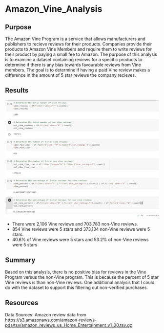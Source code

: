 # Amazon_Vine_Analysis

## Purpose
The Amazon Vine Program is a service that allows manufacturers and publishers to recieve reviews for their products. Companies provide their products to Amazon Vine Members and require them to write reviews for their product by paying a small fee to Amazon. The purpose of this analysis is to examine a dataset containing reviews for a specific products to determine if there is any bias towards favourable reviews from Vine members. The goal is to determine if having a paid Vine review makes a difference in the amount of 5 star reviews the company recieves. 

## Results
![](images/vine.vs.nonvine.png)
- There were 2,106 Vine reviews and 703,783 non-Vine reviews.
- 854 Vine reviews were 5 stars and 373,134 non-Vine reviews were 5 stars.
- 40.6% of Vine reviews were 5 stars and 53.2% of non-Vine reviews were 5 stars

## Summary
Based on this analysis, there is no positive bias for reviews in the Vine Program versus the non-Vine program. This is because the percent of 5 star Vine reviews is than non-Vine reviews. One additional analysis that I could do with the dataset to support this filtering out non-verified purchases.

## Resources
Data Sources: Amazon review data from https://s3.amazonaws.com/amazon-reviews-pds/tsv/amazon_reviews_us_Home_Entertainment_v1_00.tsv.gz
